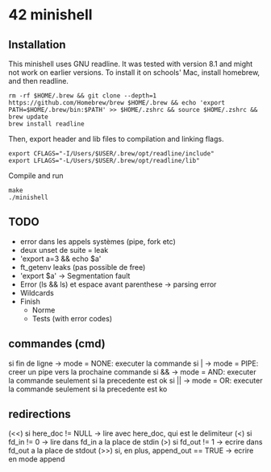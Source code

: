 # 42 minishell
## Installation
This minishell uses GNU readline. It was tested with version 8.1 and might not work on earlier versions.
To install it on schools' Mac, install homebrew, and then readline.
```
rm -rf $HOME/.brew && git clone --depth=1 https://github.com/Homebrew/brew $HOME/.brew && echo 'export PATH=$HOME/.brew/bin:$PATH' >> $HOME/.zshrc && source $HOME/.zshrc && brew update
brew install readline
```
Then, export header and lib files to compilation and linking flags.
```
export CFLAGS="-I/Users/$USER/.brew/opt/readline/include"
export LFLAGS="-L/Users/$USER/.brew/opt/readline/lib"
```
Compile and run
```
make
./minishell
```
## TODO
- error dans les appels systèmes (pipe, fork etc)
- deux unset de suite = leak
- 'export a=3 && echo $a'
- ft_getenv leaks (pas possible de free)
- 'export $a' -> Segmentation fault
- Error (ls && ls) et espace avant parenthese -> parsing error
- Wildcards
- Finish
	- Norme
	- Tests (with error codes)

## commandes (cmd)
si fin de ligne -> mode = NONE: executer la commande
si | -> mode = PIPE: creer un pipe vers la prochaine commande
si && -> mode = AND: executer la commande seulement si la precedente est ok
si || -> mode = OR: executer la commande seulement si la precedente est ko

## redirections
(<<) si here\_doc != NULL -> lire avec here\_doc, qui est le delimiteur
(<) si fd_in != 0 -> lire dans fd_in a la place de stdin
(>) si fd_out != 1 -> ecrire dans fd_out a la place de stdout
(>>) si, en plus, append\_out == TRUE -> ecrire en mode append
